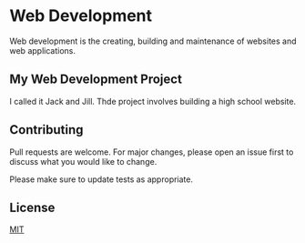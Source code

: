 # Web Development

Web development is the creating, building and maintenance of websites and web applications.

## My Web Development Project

I called it Jack and Jill. Thde project involves building a high school website.

## Contributing

Pull requests are welcome. For major changes, please open an issue first
to discuss what you would like to change.

Please make sure to update tests as appropriate.

## License

[MIT](https://choosealicense.com/licenses/mit/)
